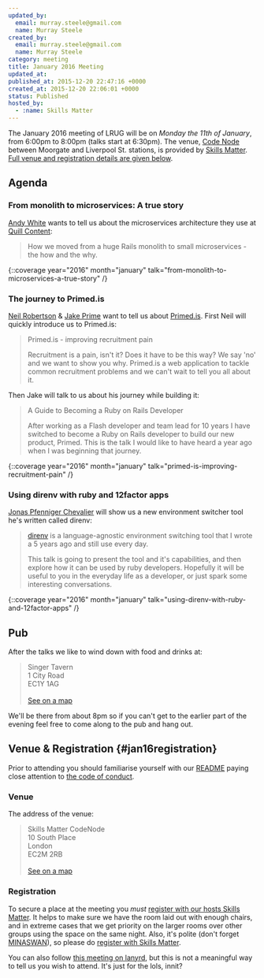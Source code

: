 ```yaml
---
updated_by:
  email: murray.steele@gmail.com
  name: Murray Steele
created_by:
  email: murray.steele@gmail.com
  name: Murray Steele
category: meeting
title: January 2016 Meeting
updated_at:
published_at: 2015-12-20 22:47:16 +0000
created_at: 2015-12-20 22:06:01 +0000
status: Published
hosted_by:
  - :name: Skills Matter
---
```


The January 2016 meeting of LRUG will be on *Monday the 11th of January*, from 6:00pm to 8:00pm (talks start at 6:30pm).  The venue, [Code Node](https://skillsmatter.com/locations/264-skills-matter-codenode) between Moorgate and Liverpool St. stations, is provided by [Skills Matter](http://www.skillsmatter.com).  [Full venue and registration details are given below](#jan16registration).

## Agenda

### From monolith to microservices: A true story

[Andy White](http://andywhite.org) wants to tell us about the microservices architecture they use at [Quill Content](http://www.quillcontent.com/):

> How we moved from a huge Rails monolith to small microservices - the how and
> the why.

{::coverage year="2016" month="january" talk="from-monolith-to-microservices-a-true-story" /}

### The journey to Primed.is

[Neil Robertson](https://twitter.com/Whatthenar) & [Jake Prime](https://twitter.com/jakeprime) want to tell us about [Primed.is](http://primed.is).  First Neil will quickly introduce us to Primed.is:

> Primed.is - improving recruitment pain
>
> Recruitment is a pain, isn't it? Does it have to be this way? We say
> 'no' and we want to show you why. Primed.is a web application to
> tackle common recruitment problems and we can't wait to tell you all
> about it.

Then Jake will talk to us about his journey while building it:

> A Guide to Becoming a Ruby on Rails Developer
>
> After working as a Flash developer and team lead for 10 years I have
> switched to become a Ruby on Rails developer to build our new product,
> Primed. This is the talk I would like to have heard a year ago when I
> was beginning that journey.

{::coverage year="2016" month="january" talk="primed-is-improving-recruitment-pain" /}

### Using direnv with ruby and 12factor apps

[Jonas Pfenniger Chevalier](http://zimbatm.com) will show us a new environment switcher tool he's written called direnv:

> [direnv](http://direnv.net) is a language-agnostic environment switching tool
> that I wrote a 5 years ago and still use every day.
>
> This talk is going to present the tool and it's capabilities, and then explore
> how it can be used by ruby developers. Hopefully it will be useful to you in
> the everyday life as a developer, or just spark some interesting
> conversations.

{::coverage year="2016" month="january" talk="using-direnv-with-ruby-and-12factor-apps" /}

## Pub

After the talks we like to wind down with food and drinks at:

> Singer Tavern<br/>1 City Road<br/>EC1Y 1AG<br/><br/>[See on a map](https://goo.gl/maps/w9kPu)

We'll be there from about 8pm so if you can't get to the earlier part of the evening feel free to come along to the pub and hang out.

## Venue & Registration {#jan16registration}

Prior to attending you should familiarise yourself with our [README](http://readme.lrug.org/) paying close attention to [the code of conduct](http://readme.lrug.org/#code-of-conduct).

### Venue

The address of the venue:

> Skills Matter CodeNode<br/>10 South Place<br/>London<br/>EC2M 2RB<br/><br/>[See on a map](https://goo.gl/maps/ONJT4)

### Registration

To secure a place at the meeting you *must* [register with our hosts Skills Matter](https://skillsmatter.com/meetups/7697-lrug-january-2016-meeting).  It helps to make sure we have the room laid out with enough chairs, and in extreme cases that we get priority on the larger rooms over other groups using the space on the same night.  Also, it's polite (don't forget [MINASWAN](https://en.wikipedia.org/wiki/MINASWAN)), so please do [register with Skills Matter](https://skillsmatter.com/meetups/7697-lrug-january-2016-meeting).

You can also follow [this meeting on lanyrd](http://lanyrd.com/2016/lrug/), but this is not a meaningful way to tell us you wish to attend.  It's just for the lols, innit?
